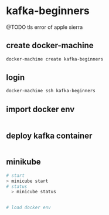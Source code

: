 # kafka-beginners

@TODO tls error of apple sierra

## create docker-machine

```bash
docker-machine create kafka-beginners
```

## login

```bash
docker-machine ssh kafka-beginners
```

## import docker env

```bash

```

## deploy kafka container

```bash

```

## minikube

```bash
# start
> minicube start
# status
  > minicube status


# load docker env
```
